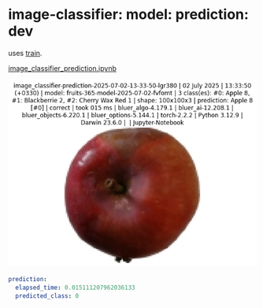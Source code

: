 # image-classifier: model: prediction: dev

uses [train](../train).

[image_classifier_prediction.ipynb](../../../../../notebooks/image_classifier_prediction-v4.ipynb)


![image](https://github.com/kamangir/assets/blob/main/image_classifier-prediction-2025-07-02-13-33-50-lgr380/prediction.png?raw=true)

```yaml
prediction:
  elapsed_time: 0.015111207962036133
  predicted_class: 0

```
